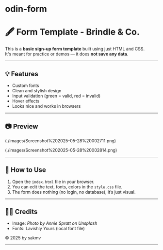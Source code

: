 # odin-form

# 🖋️ Form Template - Brindle & Co.

This is a **basic sign-up form template** built using just HTML and CSS.  
It's meant for practice or demos — it does **not save any data**.

---

## 💡 Features

- Custom fonts
- Clean and stylish design
- Input validation (green = valid, red = invalid)
- Hover effects
- Looks nice and works in browsers

---

## 📷 Preview

(./images/Screenshot%202025-05-28%20002711.png)

(./images/Screenshot%202025-05-28%20002814.png)

---

## 🔧 How to Use

1. Open the `index.html` file in your browser.
2. You can edit the text, fonts, colors in the `style.css` file.
3. The form does nothing (no login, no database), it’s just visual.

---

## 🧑‍🎨 Credits

- Image: *Photo by Annie Spratt on Unsplash*
- Fonts: Lavishly Yours (local font file)

© 2025 by sakmv

---